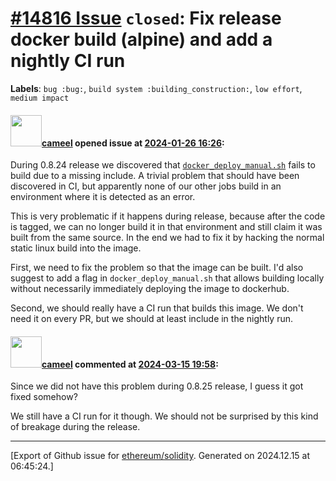 # [\#14816 Issue](https://github.com/ethereum/solidity/issues/14816) `closed`: Fix release docker build (alpine) and add a nightly CI run
**Labels**: `bug :bug:`, `build system :building_construction:`, `low effort`, `medium impact`


#### <img src="https://avatars.githubusercontent.com/u/137030?v=4" width="50">[cameel](https://github.com/cameel) opened issue at [2024-01-26 16:26](https://github.com/ethereum/solidity/issues/14816):

During 0.8.24 release we discovered that [`docker_deploy_manual.sh`](https://github.com/ethereum/solidity/blob/develop/scripts/docker_deploy_manual.sh) fails to build due to a missing include. A trivial problem that should have been discovered in CI, but apparently none of our other jobs build in an environment where it is detected as an error.

This is very problematic if it happens during release, because after the code is tagged, we can no longer build it in that environment and still claim it was built from the same source. In the end we had to fix it by hacking the normal static linux build into the image.

First, we need to fix the problem so that the image can be built. I'd also suggest to add a flag in `docker_deploy_manual.sh` that allows building locally without necessarily immediately deploying the image to dockerhub.

Second, we should really have a CI run that builds this image. We don't need it on every PR, but we should at least include in the nightly run.

#### <img src="https://avatars.githubusercontent.com/u/137030?v=4" width="50">[cameel](https://github.com/cameel) commented at [2024-03-15 19:58](https://github.com/ethereum/solidity/issues/14816#issuecomment-2000365204):

Since we did not have this problem during 0.8.25 release, I guess it got fixed somehow?

We still have a CI run for it though. We should not be surprised by this kind of breakage during the release.


-------------------------------------------------------------------------------



[Export of Github issue for [ethereum/solidity](https://github.com/ethereum/solidity). Generated on 2024.12.15 at 06:45:24.]
